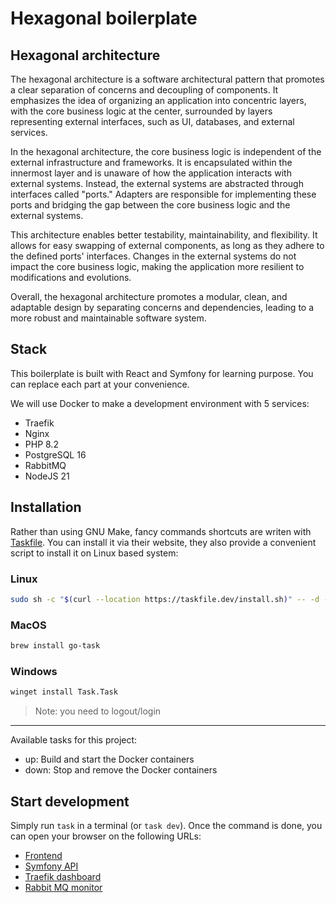 # Hexagonal boilerplate

## Hexagonal architecture

The hexagonal architecture is a software architectural pattern that promotes a clear separation of concerns and decoupling of components. It emphasizes the idea of organizing an application into concentric layers, with the core business logic at the center, surrounded by layers representing external interfaces, such as UI, databases, and external services.

In the hexagonal architecture, the core business logic is independent of the external infrastructure and frameworks. It is encapsulated within the innermost layer and is unaware of how the application interacts with external systems. Instead, the external systems are abstracted through interfaces called "ports." Adapters are responsible for implementing these ports and bridging the gap between the core business logic and the external systems.

This architecture enables better testability, maintainability, and flexibility. It allows for easy swapping of external components, as long as they adhere to the defined ports' interfaces. Changes in the external systems do not impact the core business logic, making the application more resilient to modifications and evolutions.

Overall, the hexagonal architecture promotes a modular, clean, and adaptable design by separating concerns and dependencies, leading to a more robust and maintainable software system.

## Stack

This boilerplate is built with React and Symfony for learning purpose. You can replace each part at your convenience.

We will use Docker to make a development environment with 5 services:

- Traefik
- Nginx
- PHP 8.2
- PostgreSQL 16
- RabbitMQ
- NodeJS 21

## Installation

Rather than using GNU Make, fancy commands shortcuts are writen with [Taskfile](https://taskfile.dev/). You can install it via their website, they also provide a convenient script to install it on Linux based system:

### Linux

```sh
sudo sh -c "$(curl --location https://taskfile.dev/install.sh)" -- -d -b /usr/local/bin
```

### MacOS

```sh
brew install go-task
```

### Windows

```sh
winget install Task.Task
```

> Note: you need to logout/login

---

Available tasks for this project:

- up: Build and start the Docker containers
- down: Stop and remove the Docker containers

## Start development

Simply run `task` in a terminal (or `task dev`). Once the command is done, you can open your browser on the following URLs:

- [Frontend](https://app.localhost)
- [Symfony API](https://api.app.localhost)
- [Traefik dashboard](https://traefik.app.localhost)
- [Rabbit MQ monitor](https://rabbitmq.app.localhost)
